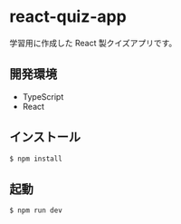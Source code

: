 # react-quiz-app

学習用に作成した React 製クイズアプリです。

## 開発環境

- TypeScript
- React

## インストール

```bash
$ npm install
```

## 起動

```bash
$ npm run dev
```
